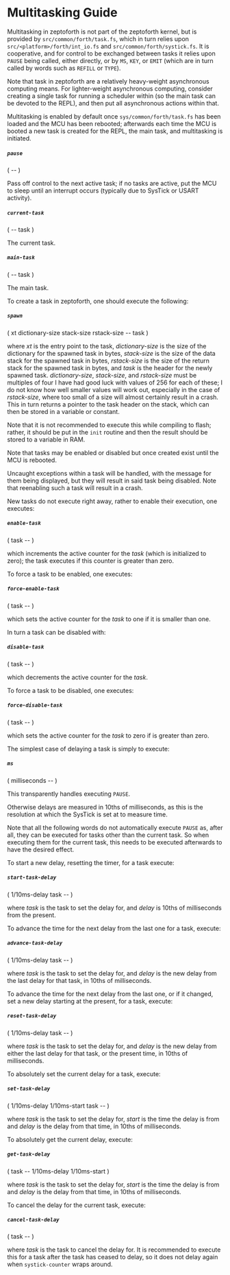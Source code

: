 # Multitasking Guide

Multitasking in zeptoforth is not part of the zeptoforth kernel, but is provided by `src/common/forth/task.fs`, which in turn relies upon `src/<platform>/forth/int_io.fs` and `src/common/forth/systick.fs`. It is cooperative, and for control to be exchanged between tasks it relies upon `PAUSE` being called, either directly, or by `MS`, `KEY`, or `EMIT` (which are in turn called by words such as `REFILL` or `TYPE`).

Note that task in zeptoforth are a relatively heavy-weight asynchronous computing means. For lighter-weight asynchronous computing, consider creating a single task for running a scheduler within (so the main task can be devoted to the REPL), and then put all asynchronous actions within that.

Multitasking is enabled by default once `sys/common/forth/task.fs` has been loaded and the MCU has been rebooted; afterwards each time the MCU is booted a new task is created for the REPL, the main task, and multitasking is initiated.

##### `pause`
( -- )

Pass off control to the next active task; if no tasks are active, put the MCU to sleep until an interrupt occurs (typically due to SysTick or USART activity).

##### `current-task`
( -- task )

The current task.

##### `main-task`
( -- task )

The main task.

To create a task in zeptoforth, one should execute the following:

##### `spawn`
( xt dictionary-size stack-size rstack-size -- task )

where *xt* is the entry point to the task, *dictionary-size* is the size of the dictionary for the spawned task in bytes, *stack-size* is the size of the data stack for the spawned task in bytes, *rstack-size* is the size of the return stack for the spawned task in bytes, and *task* is the header for the newly spawned task. *dictionary-size*, *stack-size*, and *rstack-size* must be multiples of four I have had good luck with values of 256 for each of these; I do not know how well smaller values will work out, especially in the case of *rstack-size*, where too small of a size will almost certainly result in a crash. This in turn returns a pointer to the task header on the stack, which can then be stored in a variable or constant.

Note that it is not recommended to execute this while compiling to flash; rather, it should be put in the `init` routine and then the result should be stored to a variable in RAM.

Note that tasks may be enabled or disabled but once created exist until the MCU is rebooted.

Uncaught exceptions within a task will be handled, with the message for them being displayed, but they will result in said task being disabled. Note that reenabling such a task will result in a crash.

New tasks do not execute right away, rather to enable their execution, one executes:

##### `enable-task`
( task -- )

which increments the active counter for the *task* (which is initialized to zero); the task executes if this counter is greater than zero.

To force a task to be enabled, one executes:

##### `force-enable-task`
( task -- )

which sets the active counter for the *task* to one if it is smaller than one.

In turn a task can be disabled with:

##### `disable-task`
( task -- )

which decrements the active counter for the *task*.

To force a task to be disabled, one executes:

##### `force-disable-task`
( task -- )

which sets the active counter for the *task* to zero if is greater than zero.

The simplest case of delaying a task is simply to execute:

##### `ms`
( milliseconds -- )

This transparently handles executing `PAUSE`.

Otherwise delays are measured in 10ths of milliseconds, as this is the resolution at which the SysTick is set at to measure time.

Note that all the following words do not automatically execute `PAUSE` as, after all, they can be executed for tasks other than the current task. So when executing them for the current task, this needs to be executed afterwards to have the desired effect.

To start a new delay, resetting the timer, for a task execute:

##### `start-task-delay`
( 1/10ms-delay task -- )

where *task* is the task to set the delay for, and *delay* is 10ths of milliseconds from the present.

To advance the time for the next delay from the last one for a task, execute:

##### `advance-task-delay`
( 1/10ms-delay task -- )

where *task* is the task to set the delay for, and *delay* is the new delay from the last delay for that task, in 10ths of milliseconds.

To advance the time for the next delay from the last one, or if it changed, set a new delay starting at the present, for a task, execute:

##### `reset-task-delay`
( 1/10ms-delay task -- )

where *task* is the task to set the delay for, and *delay* is the new delay from either the last delay for that task, or the present time, in 10ths of milliseconds.

To absolutely set the current delay for a task, execute:

##### `set-task-delay`
( 1/10ms-delay 1/10ms-start task -- )

where *task* is the task to set the delay for, *start* is the time the delay is from and *delay* is the delay from that time, in 10ths of milliseconds.

To absolutely get the current delay, execute:

##### `get-task-delay`
( task --  1/10ms-delay 1/10ms-start )

where *task* is the task to set the delay for, *start* is the time the delay is from and *delay* is the delay from that time, in 10ths of milliseconds.

To cancel the delay for the current task, execute:

##### `cancel-task-delay`
( task -- )

where *task* is the task to cancel the delay for. It is recommended to execute this for a task after the task has ceased to delay, so it does not delay again when `systick-counter` wraps around.